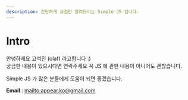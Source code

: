 ```yaml
---
description: 간단하게 요점만 알려드리는 Simple JS 입니다.
---
```


# Intro

안녕하세요 고석진 \(olaf\) 라고합니다 :\)  
궁금한 내용이 있으시다면 연락주세요 꼭 JS 에 관한 내용이 아니어도 괜찮습니다.

Simple JS 가 많은 분들에게 도움이 되면 좋겠습니다.

  
**Email** : [mailto:appear.ko@gmail.com](https://github.com/appear/appear.github.io/tree/868feb9befa07e369653ceebe2fe3fbadfc3080c/appear.ko@gmail.com)

